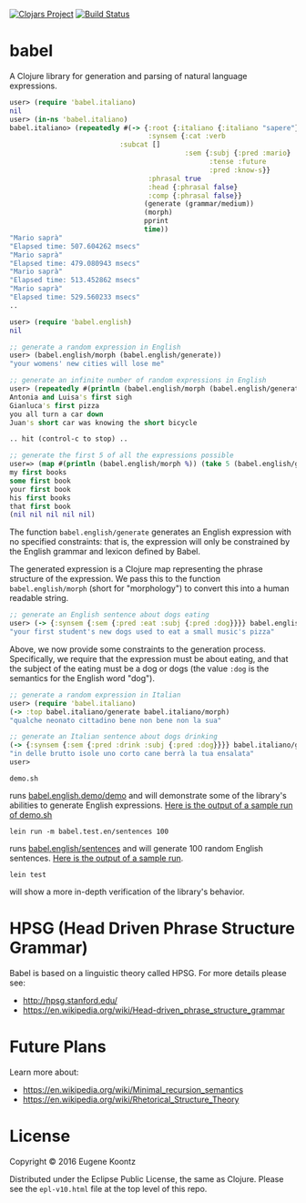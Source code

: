 [![Clojars Project](https://img.shields.io/clojars/v/babel.svg)](https://clojars.org/babel)
[![Build Status](https://secure.travis-ci.org/ekoontz/babel.png?branch=master)](http://travis-ci.org/ekoontz/babel)

# babel

A Clojure library for generation and parsing of natural language expressions.

```clojure
user> (require 'babel.italiano)
nil
user> (in-ns 'babel.italiano)
babel.italiano> (repeatedly #(-> {:root {:italiano {:italiano "sapere"}}
                                  :synsem {:cat :verb
				           :subcat []
                                           :sem {:subj {:pred :mario}
                                                 :tense :future
                                                 :pred :know-s}}
                                  :phrasal true
                                  :head {:phrasal false}
                                  :comp {:phrasal false}}
                                 (generate (grammar/medium))
                                 (morph)
                                 pprint
                                 time))
"Mario saprà"
"Elapsed time: 507.604262 msecs"
"Mario saprà"
"Elapsed time: 479.080943 msecs"
"Mario saprà"
"Elapsed time: 513.452862 msecs"
"Mario saprà"
"Elapsed time: 529.560233 msecs"
..
```

```clojure
user> (require 'babel.english)
nil

;; generate a random expression in English
user> (babel.english/morph (babel.english/generate))
"your womens' new cities will lose me"

;; generate an infinite number of random expressions in English
user> (repeatedly #(println (babel.english/morph (babel.english/generate))))
Antonia and Luisa's first sigh
Gianluca's first pizza
you all turn a car down
Juan's short car was knowing the short bicycle

.. hit (control-c to stop) ..

;; generate the first 5 of all the expressions possible
user=> (map #(println (babel.english/morph %)) (take 5 (babel.english/generate-all)))
my first books
some first book
your first book
his first books
that first book
(nil nil nil nil nil)

```

The function `babel.english/generate` generates an English expression
with no specified constraints: that is, the expression will only be
constrained by the English grammar and lexicon defined by Babel.

The generated expression is a Clojure map representing the phrase
structure of the expression. We pass this to the function
`babel.english/morph` (short for "morphology") to convert this into a
human readable string.

```clojure
;; generate an English sentence about dogs eating
user> (-> {:synsem {:sem {:pred :eat :subj {:pred :dog}}}} babel.english/generate babel.english/morph)
"your first student's new dogs used to eat a small music's pizza"
```

Above, we now provide some constraints to the generation
process. Specifically, we require that the expression must be about
eating, and that the subject of the eating must be a dog or dogs (the
value `:dog` is the semantics for the English word "dog").

```clojure
;; generate a random expression in Italian
user> (require 'babel.italiano)
(-> :top babel.italiano/generate babel.italiano/morph)
"qualche neonato cittadino bene non bene non la sua"

;; generate an Italian sentence about dogs drinking
(-> {:synsem {:sem {:pred :drink :subj {:pred :dog}}}} babel.italiano/generate babel.italiano/morph)
"in delle brutto isole uno corto cane berrà la tua ensalata"
user> 
```

```shell
demo.sh
```

runs
[babel.english.demo/demo](https://github.com/ekoontz/babel/blob/master/src/babel/english/demo.cljc)
and will demonstrate some of the library's abilities to generate
English expressions. [Here is the output of a sample run of
demo.sh](https://gist.github.com/ekoontz/57c332d85ccf47503666c72fe241cb14)

```shell
lein run -m babel.test.en/sentences 100
```

runs [babel.english/sentences](https://github.com/ekoontz/babel/blob/master/src/babel/english.cljc#L76) and will generate 100 random English sentences. [Here is the output of a sample run](https://gist.github.com/ekoontz/999b640014578b408437b97d5fdc7221).


```shell
lein test
```

will show a more in-depth verification of the library's behavior.

# HPSG (Head Driven Phrase Structure Grammar)

Babel is based on a linguistic theory called HPSG. For more details please see:

- http://hpsg.stanford.edu/
- https://en.wikipedia.org/wiki/Head-driven_phrase_structure_grammar

# Future Plans

Learn more about:

- https://en.wikipedia.org/wiki/Minimal_recursion_semantics
- https://en.wikipedia.org/wiki/Rhetorical_Structure_Theory

# License

Copyright © 2016 Eugene Koontz

Distributed under the Eclipse Public License, the same as Clojure.
Please see the `epl-v10.html` file at the top level of this repo.
